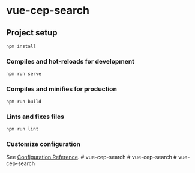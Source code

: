 # vue-cep-search

## Project setup
```
npm install
```

### Compiles and hot-reloads for development
```
npm run serve
```

### Compiles and minifies for production
```
npm run build
```

### Lints and fixes files
```
npm run lint
```

### Customize configuration
See [Configuration Reference](https://cli.vuejs.org/config/).
#   v u e - c e p - s e a r c h  
 #   v u e - c e p - s e a r c h  
 # vue-cep-search
